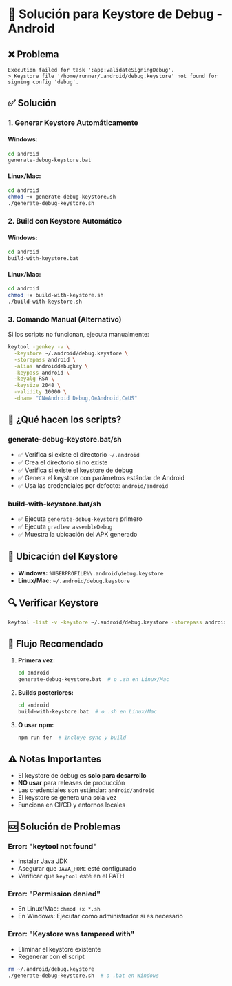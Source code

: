 # 🔑 Solución para Keystore de Debug - Android

## ❌ **Problema**
```
Execution failed for task ':app:validateSigningDebug'.
> Keystore file '/home/runner/.android/debug.keystore' not found for signing config 'debug'.
```

## ✅ **Solución**

### **1. Generar Keystore Automáticamente**

#### **Windows:**
```bash
cd android
generate-debug-keystore.bat
```

#### **Linux/Mac:**
```bash
cd android
chmod +x generate-debug-keystore.sh
./generate-debug-keystore.sh
```

### **2. Build con Keystore Automático**

#### **Windows:**
```bash
cd android
build-with-keystore.bat
```

#### **Linux/Mac:**
```bash
cd android
chmod +x build-with-keystore.sh
./build-with-keystore.sh
```

### **3. Comando Manual (Alternativo)**

Si los scripts no funcionan, ejecuta manualmente:

```bash
keytool -genkey -v \
  -keystore ~/.android/debug.keystore \
  -storepass android \
  -alias androiddebugkey \
  -keypass android \
  -keyalg RSA \
  -keysize 2048 \
  -validity 10000 \
  -dname "CN=Android Debug,O=Android,C=US"
```

## 🔧 **¿Qué hacen los scripts?**

### **generate-debug-keystore.bat/sh**
- ✅ Verifica si existe el directorio `~/.android`
- ✅ Crea el directorio si no existe
- ✅ Verifica si existe el keystore de debug
- ✅ Genera el keystore con parámetros estándar de Android
- ✅ Usa las credenciales por defecto: `android/android`

### **build-with-keystore.bat/sh**
- ✅ Ejecuta `generate-debug-keystore` primero
- ✅ Ejecuta `gradlew assembleDebug`
- ✅ Muestra la ubicación del APK generado

## 📁 **Ubicación del Keystore**

- **Windows:** `%USERPROFILE%\.android\debug.keystore`
- **Linux/Mac:** `~/.android/debug.keystore`

## 🔍 **Verificar Keystore**

```bash
keytool -list -v -keystore ~/.android/debug.keystore -storepass android
```

## 🚀 **Flujo Recomendado**

1. **Primera vez:**
   ```bash
   cd android
   generate-debug-keystore.bat  # o .sh en Linux/Mac
   ```

2. **Builds posteriores:**
   ```bash
   cd android
   build-with-keystore.bat  # o .sh en Linux/Mac
   ```

3. **O usar npm:**
   ```bash
   npm run fer  # Incluye sync y build
   ```

## ⚠️ **Notas Importantes**

- El keystore de debug es **solo para desarrollo**
- **NO usar** para releases de producción
- Las credenciales son estándar: `android/android`
- El keystore se genera una sola vez
- Funciona en CI/CD y entornos locales

## 🆘 **Solución de Problemas**

### **Error: "keytool not found"**
- Instalar Java JDK
- Asegurar que `JAVA_HOME` esté configurado
- Verificar que `keytool` esté en el PATH

### **Error: "Permission denied"**
- En Linux/Mac: `chmod +x *.sh`
- En Windows: Ejecutar como administrador si es necesario

### **Error: "Keystore was tampered with"**
- Eliminar el keystore existente
- Regenerar con el script

```bash
rm ~/.android/debug.keystore
./generate-debug-keystore.sh  # o .bat en Windows
```
